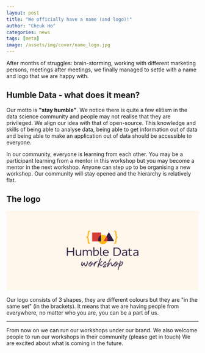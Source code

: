 ```yaml
---
layout: post
title: "We officially have a name (and logo)!"
author: "Cheuk Ho"
categories: news
tags: [meta]
image: /assets/img/cover/name_logo.jpg
---
```


After months of struggles: brain-storming, working with different marketing persons, meetings after meetings, we finally managed to settle with a name and logo that we are happy with.

## Humble Data - what does it mean?

Our motto is **"stay humble"**. We notice there is quite a few elitism in the data science community and people may not realise that they are privileged. We align our idea with that of open-source. This knowledge and skills of being able to analyse data, being able to get information out of data and being able to make an application out of data should be accessible to everyone.

In our community, everyone is learning from each other. You may be a participant learning from a mentor in this workshop but you may become a mentor in the next workshop. Anyone can step up to be organising a new workshop. Our community will stay opened and the hierarchy is relatively flat.

## The logo

![our logo](/assets/logo/facebook_banner.png)

Our logo consists of 3 shapes, they are different colours but they are "in the same set" (in the brackets). It means that we are having people from everywhere, no matter who you are, you can be a part of us.

---

From now on we can run our workshops under our brand. We also welcome people to run our workshops in their community (please get in touch) We are excited about what is coming in the future.
